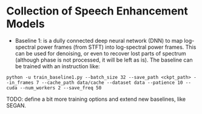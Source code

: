 Collection of Speech Enhancement Models
========================================

* Baseline 1: is a dully connected deep neural network (DNN) to map log-spectral power frames (from STFT)
into log-spectral power frames. This can be used for denoising, or even to recover lost parts
of spectrum (although phase is not processed, it will be left as is). The baseline can be trained with 
an instruction like:

```
python -u train_baseline1.py --batch_size 32 --save_path <ckpt_path> --in_frames 7 --cache_path data/cache --dataset data --patience 10 --cuda --num_workers 2 --save_freq 50
```

TODO: define a bit more training options and extend new baselines, like SEGAN.
